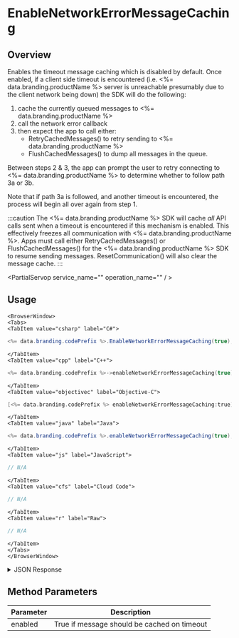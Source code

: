 # EnableNetworkErrorMessageCaching
## Overview
Enables the timeout message caching which is disabled by default. Once enabled, if a client side timeout is encountered (i.e. <%= data.branding.productName %> server is unreachable presumably due to the client network being down) the SDK will do the following:

1. cache the currently queued messages to <%= data.branding.productName %>
2. call the network error callback
3. then expect the app to call either:
    - RetryCachedMessages() to retry sending to <%= data.branding.productName %>
    - FlushCachedMessages() to dump all messages in the queue.

Between steps 2 & 3, the app can prompt the user to retry connecting to <%= data.branding.productName %> to determine whether to follow path 3a or 3b.

Note that if path 3a is followed, and another timeout is encountered, the process will begin all over again from step 1.

:::caution
The <%= data.branding.productName %> SDK will cache *all* API calls sent when a timeout is encountered if this mechanism is enabled.
This effectively freezes all communication with <%= data.branding.productName %>. Apps must call either RetryCachedMessages() or FlushCachedMessages() for the <%= data.branding.productName %> SDK to resume sending messages.
ResetCommunication() will also clear the message cache.
:::

<PartialServop service_name="" operation_name="" / >

## Usage

```mdx-code-block
<BrowserWindow>
<Tabs>
<TabItem value="csharp" label="C#">
```

```csharp
<%= data.branding.codePrefix %>.EnableNetworkErrorMessageCaching(true);
```

```mdx-code-block
</TabItem>
<TabItem value="cpp" label="C++">
```

```cpp
<%= data.branding.codePrefix %>->enableNetworkErrorMessageCaching(true);
```

```mdx-code-block
</TabItem>
<TabItem value="objectivec" label="Objective-C">
```

```objectivec
[<%= data.branding.codePrefix %> enableNetworkErrorMessageCaching:true];
```

```mdx-code-block
</TabItem>
<TabItem value="java" label="Java">
```

```java
<%= data.branding.codePrefix %>.enableNetworkErrorMessageCaching(true);
```

```mdx-code-block
</TabItem>
<TabItem value="js" label="JavaScript">
```

```javascript
// N/A
```

```mdx-code-block
</TabItem>
<TabItem value="cfs" label="Cloud Code">
```

```javascript
// N/A
```

```mdx-code-block
</TabItem>
<TabItem value="r" label="Raw">
```

```javascript
// N/A
```

```mdx-code-block
</TabItem>
</Tabs>
</BrowserWindow>
```

<details>
<summary>JSON Response</summary>


</details>

## Method Parameters
Parameter | Description
--------- | -----------
enabled | True if message should be cached on timeout


